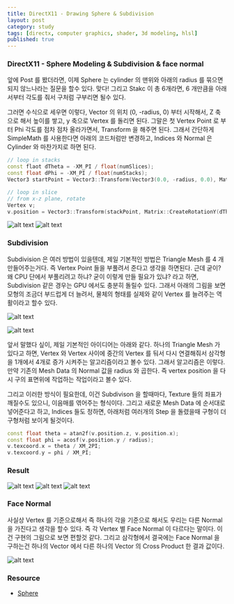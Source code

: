 ```yaml
---
title: DirectX11 - Drawing Sphere & Subdivision
layout: post
category: study
tags: [directx, computer graphics, shader, 3d modeling, hlsl]
published: true
---
```


### DirectX11 - Sphere Modeling & Subdivision & face normal

앞에 Post 를 봤더라면, 이제 Sphere 는 cylinder 의 맨위와 아래의 radius 를 묶으면 되지 않느나라는 질문을 할수 있다. 맞다! 그리고 Stakc 이 총 6개라면, 6 개만큼을 아래서부터 각도를 줘서 구처럼 구부리면 될수 있다.

그러면 수식으로 세우면 이렇다, Vector 의 위치 (0, -radius, 0) 부터 시작해서, Z 축 으로 해서 높이를 쌓고, y 축으로 Vertex 를 돌리면 된다. 그말은 첫 Vertex Point 로 부터 Phi 각도를 점차 점차 올라가면서, Transform 을 해주면 된다. 그래서 간단하게 SimpleMath 를 사용한다면 아래의 코드처럼만 변경하고, Indices 와 Normal 은 Cylinder 와 마찬가지로 하면 된다.

```c++
// loop in stacks
const flaot dTheta = -XM_PI / float(numSlices);
const float dPhi = -XM_PI / float(numStacks);
Vector3 startPoint = Vector3::Transform(Vector3(0.0, -radius, 0.0), Matrix::CreateRotationZ(dPhi * i));

// loop in slice
// from x-z plane, rotate
Vertex v;
v.position = Vector3::Transform(stackPoint, Matrix::CreateRotationY(dTheta * float(j)));
```
![alt text](../../../assets/img/photo/5-16-2025/sphere_with_normal.png)
![alt text](../../../assets/img/photo/5-16-2025/sphere.png)

### Subdivision
Subdivision 은 여러 방법이 있을텐데, 제일 기본적인 방법은 Triangle Mesh 를 4 개 만들어주는거다. 즉 Vertex Point 들을 부풀려서 준다고 생각을 하면된다. 근데 굳이? 왜 CPU 단에서 부풀리려고 하냐? 굳이 이렇게 만들 필요가 있냐? 라고 하면, Subdivision 같은 경우는 GPU 에서도 충분히 돌릴수 있다. 그래서 아래의 그림을 보면 모형의 조금더 부드럽게 더 늘려서, 물체의 형태를 실제와 같이 Vertex 를 늘려주는 역활이라고 할수 있다.

![alt text](../../../assets/img/photo/5-16-2025/subdivision_example.png)

![alt text](../../../assets/img/photo/5-16-2025/subdivision.png)

앞서 말했다 싶이, 제일 기본적인 아이디어는 아래와 같다. 하나의 Triangle Mesh 가 있다고 하면, Vertex 와 Vertex 사이에 중간의 Vertex 를 둬서 다시 연결해줘서 삼각형을 1개에서 4개로 증가 시켜주는 알고리즘이라고 볼수 있다. 그래서 알고리즘은 이렇다. 만약 기존의 Mesh Data 의 Normal 값을 radius 와 곱한다. 즉 vertex position 을 다시 구의 표면위에 작업하는 작업이라고 볼수 있다.

그리고 이러한 방식이 필요한데, 이건 Subdivison 을 할때마다, Texture 들의 좌표가 깨질수도 있으니, 이음매를 엮어주는 형식이다. 그리고 새로운 Mesh Data 에 순서대로 넣어준다고 하고, Indices 들도 정하면, 아래처럼 여러개의 Step 을 돌렸을때 구형이 더 구형처럼 보이게 될것이다.

```c++
const float theta = atan2f(v.position.z, v.position.x);
const float phi = acosf(v.position.y / radius);
v.texcoord.x = theta / XM_2PI;
v.texcoord.y = phi / XM_PI;
```

### Result
![alt text](../../../assets/img/photo/5-16-2025/original.png)
![alt text](../../../assets/img/photo/5-16-2025/subdivision2pass.png)
![alt text](../../../assets/img/photo/5-16-2025/subdivision_1pass.png)

### Face Normal

사실상 Vertex 를 기준으로해서 즉 하나의 각을 기준으로 해서도 우리는 다른 Normal 을 가진다고 생각을 할수 있다. 즉 각 Vertex 별 Face Normal 이 다르다는 말이다. 이건 구현의 그림으로 보면 편할것 같다. 그리고 삼각형에서 결국에는 Face Normal 을 구하는건 하나의 Vector 에서 다른 하나의 Vector 의 Cross Product 한 결과 값이다.

![alt text](../../../assets/img/photo/5-16-2025/faceNormal.png)

### Resource
* [Sphere](https://www.songho.ca/opengl/gl_sphere.html)